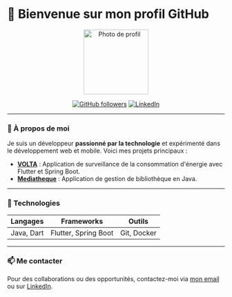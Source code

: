 # 👋 Bienvenue sur mon profil GitHub

<p align="center">
  <img src="https://via.placeholder.com/150" width="150" height="150" alt="Photo de profil">
</p>

<p align="center">
  <a href="https://github.com/Aina189"><img src="https://img.shields.io/github/followers/Aina189?style=social" alt="GitHub followers"></a>
  <a href="https://linkedin.com/in/username"><img src="https://img.shields.io/badge/LinkedIn-Connect-blue?logo=linkedin" alt="LinkedIn"></a>
</p>

---

### 🎯 À propos de moi

Je suis un développeur **passionné par la technologie** et expérimenté dans le développement web et mobile. Voici mes projets principaux :

- **[VOLTA](https://github.com/volta)** : Application de surveillance de la consommation d'énergie avec Flutter et Spring Boot.
- **[Mediatheque](https://github.com/Aina189/Gestion-Mediatheque-java)** : Application de gestion de bibliothèque en Java.

---

### 🔧 Technologies

| Langages       | Frameworks       | Outils           |
|----------------|------------------|------------------|
| Java, Dart     | Flutter, Spring Boot | Git, Docker |

---

### 📫 Me contacter

Pour des collaborations ou des opportunités, contactez-moi via [mon email](mailto:monemail@example.com) ou sur [LinkedIn](https://linkedin.com/in/username).
